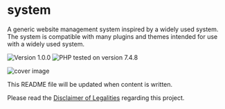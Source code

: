 # system

A generic website management system inspired by a widely used system. The system is compatible with many plugins and themes intended for use with a widely used system.

![Version 1.0.0](https://img.shields.io/badge/Version-1.0.0-ffd000.svg?style=flat-square)
![PHP tested on version 7.4.8](https://img.shields.io/badge/PHP-Tested%207.4.8-8892bf.svg?style=flat-square)

![cover image](https://raw.githubusercontent.com/antibrand/system/master/cover.jpg)

This README file will be updated when content is written.

Please read the [Disclaimer of Legalities](https://github.com/antibrand/system/blob/master/DISCLAIMER.md) regarding this project.
